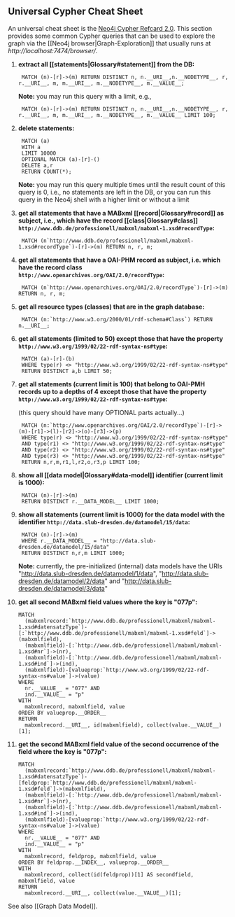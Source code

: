 ## Universal Cypher Cheat Sheet

An universal cheat sheet is the [Neo4j Cypher Refcard 2.0](http://docs.neo4j.org/refcard/2.0/). This section provides some common Cypher queries that can be used to explore the graph via the [[Neo4j browser|Graph-Exploration]] that usually runs at *http://localhost:7474/browser/*. 

1. __extract all [[statements|Glossary#statement]] from the DB:__

        MATCH (n)-[r]->(m) RETURN DISTINCT n, n.__URI__,n.__NODETYPE__, r, r.__URI__, m, m.__URI__, m.__NODETYPE__, m.__VALUE__;

    __Note:__ you may run this query with a limit, e.g.,

        MATCH (n)-[r]->(m) RETURN DISTINCT n, n.__URI__,n.__NODETYPE__, r, r.__URI__, m, m.__URI__, m.__NODETYPE__, m.__VALUE__ LIMIT 100;

2. __delete statements:__

        MATCH (a)
        WITH a
        LIMIT 10000
        OPTIONAL MATCH (a)-[r]-()
        DELETE a,r
        RETURN COUNT(*);

    __Note:__ you may run this query multiple times until the result count of this query is 0, i.e., no statements are left in the DB, or you can run this query in the Neo4j shell with a higher limit or without a limit

3. __get all statements that have a MABxml [[record|Glossary#record]] as subject, i.e., which have the record [[class|Glossary#class]] `http://www.ddb.de/professionell/mabxml/mabxml-1.xsd#recordType`:__

        MATCH (n`http://www.ddb.de/professionell/mabxml/mabxml-1.xsd#recordType`)-[r]->(m) RETURN n, r, m;

4. __get all statements that have a OAI-PHM record as subject, i.e. which have the record class `http://www.openarchives.org/OAI/2.0/recordType`:__

        MATCH (n`http://www.openarchives.org/OAI/2.0/recordType`)-[r]->(m) RETURN n, r, m;

5. __get all resource types (classes) that are in the graph database:__

        MATCH (n:`http://www.w3.org/2000/01/rdf-schema#Class`) RETURN n.__URI__;

6. __get all statements (limited to 50) except those that have the property `http://www.w3.org/1999/02/22-rdf-syntax-ns#type`:__

        MATCH (a)-[r]-(b)
        WHERE type(r) <> "http://www.w3.org/1999/02/22-rdf-syntax-ns#type"
        RETURN DISTINCT a,b LIMIT 50;

7. __get all statements (current limit is 100) that belong to OAI-PMH records up to a depths of 4 except those that have the property `http://www.w3.org/1999/02/22-rdf-syntax-ns#type`:__

    (this query should have many OPTIONAL parts actually...)

        MATCH (n:`http://www.openarchives.org/OAI/2.0/recordType`)-[r]->(m)-[r1]->(l)-[r2]->(o)-[r3]->(p)
        WHERE type(r) <> "http://www.w3.org/1999/02/22-rdf-syntax-ns#type"
        AND type(r1) <> "http://www.w3.org/1999/02/22-rdf-syntax-ns#type"
        AND type(r2) <> "http://www.w3.org/1999/02/22-rdf-syntax-ns#type"
        AND type(r3) <> "http://www.w3.org/1999/02/22-rdf-syntax-ns#type"
        RETURN n,r,m,r1,l,r2,o,r3,p LIMIT 100;

8. __show all [[data model|Glossary#data-model]] identifier (current limit is 1000):__

        MATCH (n)-[r]->(m)
        RETURN DISTINCT r.__DATA_MODEL__ LIMIT 1000;

9. __show all statements (current limit is 1000) for the data model with the identifier `http://data.slub-dresden.de/datamodel/15/data`:__

        MATCH (n)-[r]->(m)
        WHERE r.__DATA_MODEL__ = "http://data.slub-dresden.de/datamodel/15/data"
        RETURN DISTINCT n,r,m LIMIT 1000;

    __Note:__ currently, the pre-initialized (internal) data models have the URIs "http://data.slub-dresden.de/datamodel/1/data", "http://data.slub-dresden.de/datamodel/2/data" and "http://data.slub-dresden.de/datamodel/3/data"

10. __get all second MABxml field values where the key is "077p":__

        MATCH 
          (mabxmlrecord:`http://www.ddb.de/professionell/mabxml/mabxml-1.xsd#datensatzType`)- [:`http://www.ddb.de/professionell/mabxml/mabxml-1.xsd#feld`]->(mabxmlfield),
          (mabxmlfield)-[:`http://www.ddb.de/professionell/mabxml/mabxml-1.xsd#nr`]->(nr),  
          (mabxmlfield)-[:`http://www.ddb.de/professionell/mabxml/mabxml-1.xsd#ind`]->(ind),
          (mabxmlfield)-[valueprop:`http://www.w3.org/1999/02/22-rdf-syntax-ns#value`]->(value)
        WHERE
          nr.__VALUE__ = "077" AND
          ind.__VALUE__ = "p"
        WITH 
          mabxmlrecord, mabxmlfield, value
        ORDER BY valueprop.__ORDER__
        RETURN
          mabxmlrecord.__URI__, id(mabxmlfield), collect(value.__VALUE__)[1];

11. __get the second MABxml field value of the second occurrence of the field where the key is "077p":__

        MATCH 
          (mabxmlrecord:`http://www.ddb.de/professionell/mabxml/mabxml-1.xsd#datensatzType`)-[feldprop:`http://www.ddb.de/professionell/mabxml/mabxml-1.xsd#feld`]->(mabxmlfield),
          (mabxmlfield)-[:`http://www.ddb.de/professionell/mabxml/mabxml-1.xsd#nr`]->(nr),  
          (mabxmlfield)-[:`http://www.ddb.de/professionell/mabxml/mabxml-1.xsd#ind`]->(ind),
          (mabxmlfield)-[valueprop:`http://www.w3.org/1999/02/22-rdf-syntax-ns#value`]->(value)
        WHERE
          nr.__VALUE__ = "077" AND
          ind.__VALUE__ = "p"
        WITH 
          mabxmlrecord, feldprop, mabxmlfield, value
        ORDER BY feldprop.__INDEX__, valueprop.__ORDER__
        WITH
          mabxmlrecord, collect(id(feldprop))[1] AS secondfield, mabxmlfield, value
        RETURN
          mabxmlrecord.__URI__, collect(value.__VALUE__)[1];

See also [[Graph Data Model]].